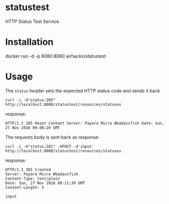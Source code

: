 # statustest

HTTP Status Test Service


# Installation

docker run -d -p 8080:8080 airhacks/statustest

# Usage

The `status` header sets the expected HTTP status code and sends it back

`curl -i -H"status:205" http://localhost:8080/statustest/resources/statuses`

response:

`
HTTP/1.1 205 Reset Content
Server: Payara Micro #badassfish
Date: Sun, 27 Nov 2016 09:08:20 GMT
`

The requests body is sent back as response:

`curl -i -H"status:201" -XPOST -d'input' http://localhost:8080/statustest/resources/statuses`

response:

```
HTTP/1.1 201 Created
Server: Payara Micro #badassfish
Content-Type: text/plain
Date: Sun, 27 Nov 2016 09:11:38 GMT
Content-Length: 5

input

